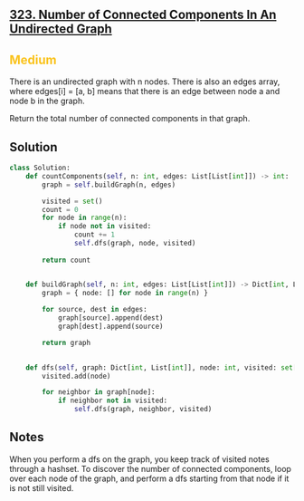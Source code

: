 ## [323. Number of Connected Components In An Undirected Graph](https://leetcode.com/problems/number-of-connected-components-in-an-undirected-graph/)

<h2 style="color:#fac31d">Medium</h2>

There is an undirected graph with n nodes. There is also an edges array, where edges[i] = [a, b] means that there is an edge between node a and node b in the graph.

Return the total number of connected components in that graph.

## Solution
```python
class Solution:
    def countComponents(self, n: int, edges: List[List[int]]) -> int:
        graph = self.buildGraph(n, edges)

        visited = set()
        count = 0
        for node in range(n):
            if node not in visited:
                count += 1
                self.dfs(graph, node, visited)
        
        return count


    def buildGraph(self, n: int, edges: List[List[int]]) -> Dict[int, List[int]]:
        graph = { node: [] for node in range(n) }
        
        for source, dest in edges:
            graph[source].append(dest)
            graph[dest].append(source)

        return graph

    
    def dfs(self, graph: Dict[int, List[int]], node: int, visited: set[int]) -> None:
        visited.add(node)

        for neighbor in graph[node]:
            if neighbor not in visited:
                self.dfs(graph, neighbor, visited)
```

## Notes
When you perform a dfs on the graph, you keep track of visited notes through a hashset.
To discover the number of connected components, loop over each node of the graph, and perform a dfs starting from that node if it is not still visited.